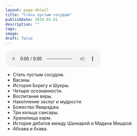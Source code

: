```yaml
---
layout: page-detail
title: "Стать пустым сосудом"
publishDate: 2019.01.01
description: ""
tags:
image:
draft: false
---
```


<audio title="2019.01.01 - Стать пустым сосудом.mp3" src="https://filer-api.advayta.org/v1.0/public/files/74582" controls=""></audio>

* Стать пустым сосудом.
* Васаны.
* История Бхригу и Шукры.
* Четыре осознанности.
* Воспитание веры.
* Накопление заслуг и мудрости.
* Божество Ямараджа.
* Три кольца сансары.
* Хранилища карм.
* История дебатов между Шанкарой и Мадана Мишрой.
* Абхава и бхава.

  
